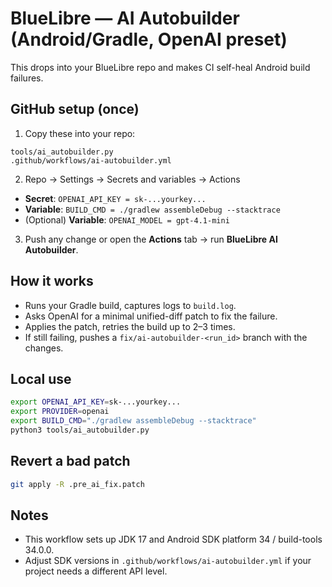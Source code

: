 # BlueLibre — AI Autobuilder (Android/Gradle, OpenAI preset)

This drops into your BlueLibre repo and makes CI self-heal Android build failures.

## GitHub setup (once)

1) Copy these into your repo:
```
tools/ai_autobuilder.py
.github/workflows/ai-autobuilder.yml
```

2) Repo → Settings → Secrets and variables → Actions
- **Secret**: `OPENAI_API_KEY = sk-...yourkey...`
- **Variable**: `BUILD_CMD = ./gradlew assembleDebug --stacktrace`
- (Optional) **Variable**: `OPENAI_MODEL = gpt-4.1-mini`

3) Push any change or open the **Actions** tab → run **BlueLibre AI Autobuilder**.

## How it works
- Runs your Gradle build, captures logs to `build.log`.
- Asks OpenAI for a minimal unified-diff patch to fix the failure.
- Applies the patch, retries the build up to 2–3 times.
- If still failing, pushes a `fix/ai-autobuilder-<run_id>` branch with the changes.

## Local use
```bash
export OPENAI_API_KEY=sk-...yourkey...
export PROVIDER=openai
export BUILD_CMD="./gradlew assembleDebug --stacktrace"
python3 tools/ai_autobuilder.py
```

## Revert a bad patch
```bash
git apply -R .pre_ai_fix.patch
```

## Notes
- This workflow sets up JDK 17 and Android SDK platform 34 / build-tools 34.0.0.
- Adjust SDK versions in `.github/workflows/ai-autobuilder.yml` if your project needs a different API level.
